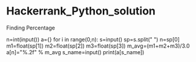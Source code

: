 # Hackerrank_Python_solution
Finding Percentage

n=int(input())
a={}
for i in range(0,n):
    s=input()
    sp=s.split(" ")
    n=sp[0]
    m1=float(sp[1])
    m2=float(sp[2])
    m3=float(sp[3])
    m_avg=(m1+m2+m3)/3.0
    a[n]="%.2f" % m_avg
s_name=input()
print(a[s_name])
